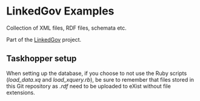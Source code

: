 LinkedGov Examples
==================

Collection of XML files, RDF files, schemata etc.

Part of the [LinkedGov](http://linkedgov.org/) project.

Taskhopper setup
----------------

When setting up the database, if you choose to not use the Ruby scripts
(<var>load\_data.xq</var> and <var>load\_xquery.rb</var>), be sure to remember
that files stored in this Git repository as <var>.rdf</var> need to be uploaded
to eXist without file extensions.
